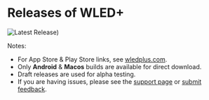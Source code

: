 # Releases of WLED+

![Latest Release)](https://img.shields.io/github/v/release/thepixelheart/wledplus-releases?logo=github)

Notes: 
- For App Store & Play Store links, see [wledplus.com](https://wledplus.com).
- Only **Android** & **Macos** builds are available for direct download.
- Draft releases are used for alpha testing.
- If you are having issues, please see the [support page](https://wledplus.com/support) or [submit feedback](https://wledplus.com/feedback).
